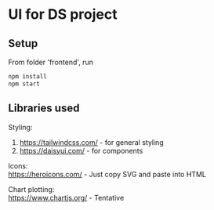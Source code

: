 # UI for DS project

## Setup
From folder 'frontend', run
```bash
npm install
npm start
```

## Libraries used

Styling: 
1. https://tailwindcss.com/ - for general styling  
2. https://daisyui.com/ - for components

Icons:  
https://heroicons.com/ - Just copy SVG and paste into HTML

Chart plotting:  
https://www.chartjs.org/ - Tentative
